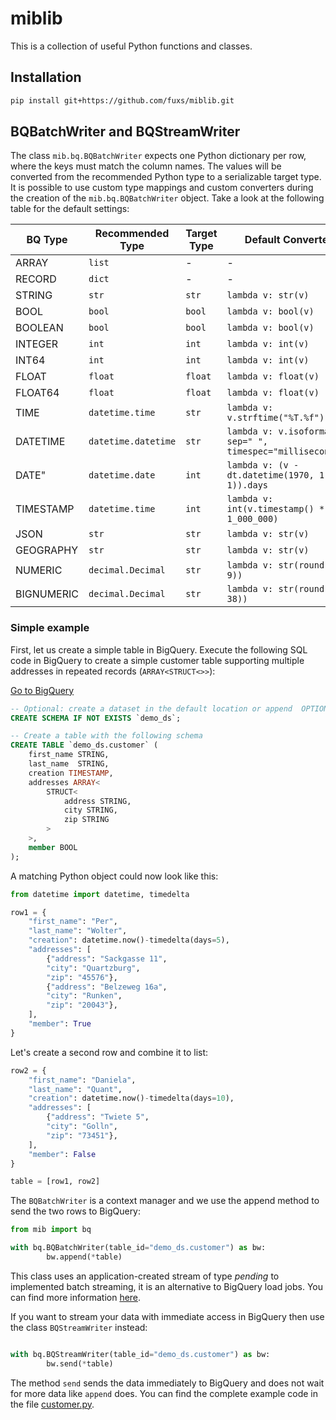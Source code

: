# miblib

This is a collection of useful Python functions and classes.

## Installation

```bash
pip install git+https://github.com/fuxs/miblib.git
```

## BQBatchWriter and BQStreamWriter

The class ```mib.bq.BQBatchWriter``` expects one Python dictionary per row,
where the keys must match the column names. The values will be converted from
the recommended Python type to a serializable target type. It is possible to use
custom type mappings and custom converters during the creation of the
```mib.bq.BQBatchWriter``` object. Take a look at the following table for the
default settings:

| BQ Type  | Recommended Type | Target Type | Default Converter |
|----------|------------------|-------------|-------------------|
| ARRAY | ```list```| - | - |
| RECORD | ```dict```| - | - |
| STRING   | ```str```   |```str```   | ```lambda v: str(v)```|
| BOOL     | ```bool```  |```bool```   | ```lambda v: bool(v)```|
| BOOLEAN  | ```bool```  |```bool```   | ```lambda v: bool(v)```|
| INTEGER  | ```int```   |```int```   | ```lambda v: int(v)```|
| INT64    | ```int```   |```int```   | ```lambda v: int(v)```|
| FLOAT    | ```float``` |```float```   | ```lambda v: float(v)```|
| FLOAT64  | ```float``` |```float```   | ```lambda v: float(v)```|
| TIME     | ```datetime.time```|```str```   | ```lambda v: v.strftime("%T.%f")```|
| DATETIME | ```datetime.datetime```|```str```   | ```lambda v: v.isoformat( sep=" ", timespec="milliseconds")```|
| DATE"    | ```datetime.date```|```int```   | ```lambda v: (v - dt.datetime(1970, 1, 1)).days```|
| TIMESTAMP| ```datetime.time```|```int```   | ```lambda v: int(v.timestamp() * 1_000_000)```|
| JSON     | ```str```   |```str```   | ```lambda v: str(v)```|
| GEOGRAPHY| ```str```   |```str```   | ```lambda v: str(v)```|
| NUMERIC  | ```decimal.Decimal```|```str```   | ```lambda v: str(round(v, 9))```|
| BIGNUMERIC|```decimal.Decimal```|```str```   | ```lambda v: str(round(v, 38))```|

### Simple example

First, let us create a simple table in BigQuery. Execute the following SQL code in BigQuery to create a simple customer table supporting multiple addresses in repeated records (```ARRAY<STRUCT<>>```):

[Go to BigQuery](https://console.cloud.google.com/bigquery)

```SQL
-- Optional: create a dataset in the default location or append  OPTIONS(location="us-central1")
CREATE SCHEMA IF NOT EXISTS `demo_ds`;

-- Create a table with the following schema
CREATE TABLE `demo_ds.customer` (
    first_name STRING,
    last_name  STRING,
    creation TIMESTAMP,
    addresses ARRAY<
        STRUCT<
            address STRING,
            city STRING,
            zip STRING
        >
    >,
    member BOOL
);
```

A matching Python object could now look like this:

```Python
from datetime import datetime, timedelta

row1 = {
    "first_name": "Per",
    "last_name": "Wolter",
    "creation": datetime.now()-timedelta(days=5),
    "addresses": [
        {"address": "Sackgasse 11",
        "city": "Quartzburg",
        "zip": "45576"},
        {"address": "Belzeweg 16a",
        "city": "Runken",
        "zip": "20043"},
    ],
    "member": True
}
```

Let's create a second row and combine it to list:

```Python
row2 = {
    "first_name": "Daniela",
    "last_name": "Quant",
    "creation": datetime.now()-timedelta(days=10),
    "addresses": [
        {"address": "Twiete 5",
        "city": "Golln",
        "zip": "73451"},
    ],
    "member": False
}

table = [row1, row2]
```

The ```BQBatchWriter``` is a context manager and we use the append method to
send the two rows to BigQuery:

```Python
from mib import bq

with bq.BQBatchWriter(table_id="demo_ds.customer") as bw:
        bw.append(*table)
```

This class uses an application-created stream of type *pending* to implemented
batch streaming, it is an alternative to BigQuery load jobs. You can find more
information
[here](https://cloud.google.com/bigquery/docs/write-api#pending_type).

If you want to stream your data with immediate access in BigQuery then use the
class ```BQStreamWriter``` instead:

```Python

with bq.BQStreamWriter(table_id="demo_ds.customer") as bw:
        bw.send(*table)
```

The method ```send``` sends the data immediately to BigQuery and does not wait
for more data like ```append``` does. You can find the complete example code in
the file [customer.py](examples/customer.py).

